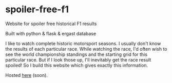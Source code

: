 # spoiler-free-f1
Website for spoiler free historical F1 results

Built with python & flask & ergast database

I like to watch complete historic motorsport seasons. I usually don't know the results of each particular race. While watching the race, I'd often wish to see the world championship standings and the starting grid for this particular race. But if I look those up, I'll inevitably get the race result spoiled! So I build this website which gives exactly this information.

Hosted [here](https://eatenbyagrue.net/spoiler-free-f1) (soon).
